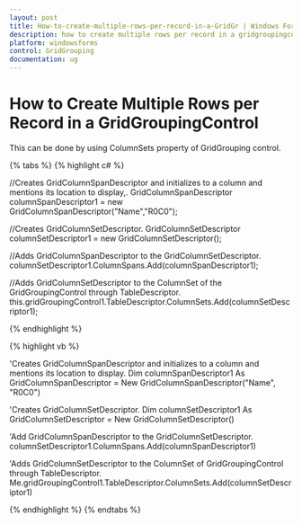 ```yaml
---
layout: post
title: How-to-create-multiple-rows-per-record-in-a-GridGr | Windows Forms | Syncfusion
description: how to create multiple rows per record in a gridgroupingcontrol
platform: windowsforms
control: GridGrouping
documentation: ug
---
```


# How to Create Multiple Rows per Record in a GridGroupingControl

This can be done by using ColumnSets property of GridGrouping control.

{% tabs %}
{% highlight c# %}

//Creates GridColumnSpanDescriptor and initializes to a column  and mentions its location to display,. 
GridColumnSpanDescriptor columnSpanDescriptor1 = new GridColumnSpanDescriptor("Name","R0C0"); 

//Creates GridColumnSetDescriptor. 
GridColumnSetDescriptor columnSetDescriptor1 = new GridColumnSetDescriptor();

//Adds GridColumnSpanDescriptor to the GridColumnSetDescriptor. 
columnSetDescriptor1.ColumnSpans.Add(columnSpanDescriptor1);

//Adds GridColumnSetDescriptor to the ColumnSet of the GridGroupingControl through TableDescriptor.
this.gridGroupingControl1.TableDescriptor.ColumnSets.Add(columnSetDescriptor1);

{% endhighlight %}

{% highlight vb %}

'Creates GridColumnSpanDescriptor and initializes to a column  and mentions its location to display. 
Dim columnSpanDescriptor1 As GridColumnSpanDescriptor = New GridColumnSpanDescriptor("Name", "R0C0")

'Creates GridColumnSetDescriptor. 
Dim columnSetDescriptor1 As GridColumnSetDescriptor = New GridColumnSetDescriptor()

'Add GridColumnSpanDescriptor to the GridColumnSetDescriptor. 
columnSetDescriptor1.ColumnSpans.Add(columnSpanDescriptor1)

'Adds GridColumnSetDescriptor to the ColumnSet of GridGroupingControl through TableDescriptor.
Me.gridGroupingControl1.TableDescriptor.ColumnSets.Add(columnSetDescriptor1)

{% endhighlight %}
{% endtabs %}
